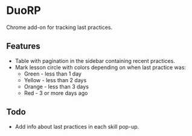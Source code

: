 # DuoRP

Chrome add-on for tracking last practices.

## Features

* Table with pagination in the sidebar containing recent practices.
* Mark lesson circle with colors depending on when last practice was:
  - Green - less than 1 day
  - Yellow - less than 2 days
  - Orange - less than 3 days
  - Red - 3 or more days ago

## Todo

* Add info about last practices in each skill pop-up.
